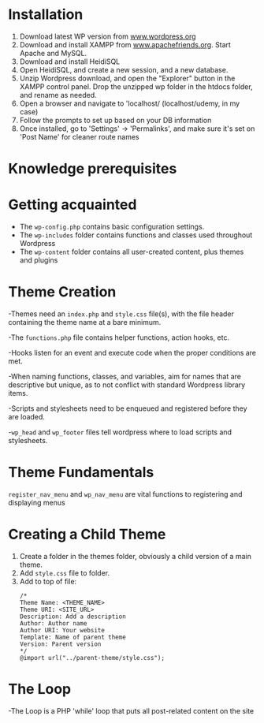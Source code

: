 # Installation

1. Download latest WP version from www.wordpress.org
2. Download and install XAMPP from www.apachefriends.org. Start Apache and MySQL.
3. Download and install HeidiSQL
4. Open HeidiSQL, and create a new session, and a new database.
5. Unzip Wordpress download, and open the "Explorer" button in the XAMPP control panel. Drop the unzipped wp folder in the htdocs folder, and rename as needed.
6. Open a browser and navigate to 'localhost/<nameoffile> (localhost/udemy, in my case)
7. Follow the prompts to set up based on your DB information
8. Once installed, go to 'Settings' -> 'Permalinks', and make sure it's set on 'Post Name' for cleaner route names

# Knowledge prerequisites

# Getting acquainted

- The `wp-config.php` contains basic configuration settings.
- The `wp-includes` folder contains functions and classes used throughout Wordpress
- The `wp-content` folder contains all user-created content, plus themes and plugins

# Theme Creation

-Themes need an `index.php` and `style.css` file(s), with the file header containing the theme name at a bare minimum.

-The `functions.php` file contains helper functions, action hooks, etc.

-Hooks listen for an event and execute code when the proper conditions are met.

-When naming functions, classes, and variables, aim for names that are descriptive but unique, as to not conflict with standard Wordpress library items.

-Scripts and stylesheets need to be enqueued and registered before they are loaded.

-`wp_head` and `wp_footer` files tell wordpress where to load scripts and stylesheets.

# Theme Fundamentals

`register_nav_menu` and `wp_nav_menu` are vital functions to registering and displaying menus

# Creating a Child Theme

1. Create a folder in the themes folder, obviously a child version of a main theme.
2. Add `style.css` file to folder.
3. Add to top of file:
   ```
   /*
   Theme Name: <THEME_NAME>
   Theme URI: <SITE_URL>
   Description: Add a description
   Author: Author name
   Author URI: Your website
   Template: Name of parent theme
   Version: Parent version
   */
   @import url("../parent-theme/style.css");
   ```

# The Loop

-The Loop is a PHP 'while' loop that puts all post-related content on the site
